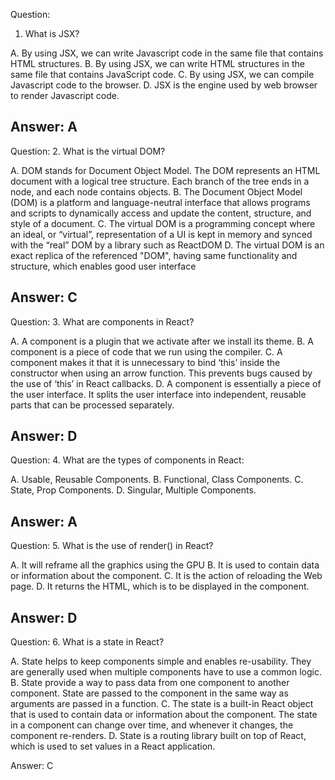 Question:
1. What is JSX?

A. By using JSX, we can write Javascript code in the same file that contains HTML structures.
B. By using JSX, we can write HTML structures in the same file that contains JavaScript code.
C. By using JSX, we can compile Javascript code to the browser.
D. JSX is the engine used by web browser to render Javascript code.

Answer:
A
------------

Question:
2. What is the virtual DOM?

A. DOM stands for Document Object Model. The DOM represents an HTML document with a logical tree structure. Each branch of the tree ends in a node, and each node contains objects.
B. The Document Object Model (DOM) is a platform and language-neutral interface that allows programs and scripts to dynamically access and update the content, structure, and style of a document.
C. The virtual DOM is a programming concept where an ideal, or “virtual”, representation of a UI is kept in memory and synced with the “real” DOM by a library such as ReactDOM
D. The virtual DOM is an exact replica of the referenced "DOM", having same functionality and structure, which enables good user interface

Answer:
C
------------

Question:
3. What are components in React?

A. A component is a plugin that we activate after we install its theme.
B. A component is a piece of code that we run using the compiler.
C. A component makes it that it is unnecessary to bind ‘this’ inside the constructor when using an arrow function. This prevents bugs caused by the use of ‘this’ in React callbacks.
D. A component is essentially a piece of the user interface. It splits the user interface into independent, reusable parts that can be processed separately.

Answer:
D
------------

Question:
4. What are the types of components in React:

A. Usable, Reusable Components.
B. Functional, Class Components.
C. State, Prop Components.
D. Singular, Multiple Components.

Answer:
A
------------

Question:
5. What is the use of render() in React?

A. It will reframe all the graphics using the GPU
B. It is used to contain data or information about the component. 
C. It is the action of reloading the Web page.
D. It returns the HTML, which is to be displayed in the component.

Answer:
D
------------

Question:
6. What is a state in React?

A. State helps to keep components simple and enables re-usability. They are generally used when multiple components have to use a common logic. 
B. State provide a way to pass data from one component to another component. State are passed to the component in the same way as arguments are passed in a function.
C. The state is a built-in React object that is used to contain data or information about the component. The state in a component can change over time, and whenever it changes, the component re-renders.
D. State is a routing library built on top of React, which is used to set values in a React application. 

Answer:
C
